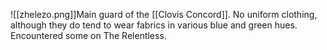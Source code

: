![[zhelezo.png]]Main guard of the [[Clovis Concord]]. No uniform clothing, although they do tend to wear fabrics in various blue and green hues. Encountered some on The Relentless.